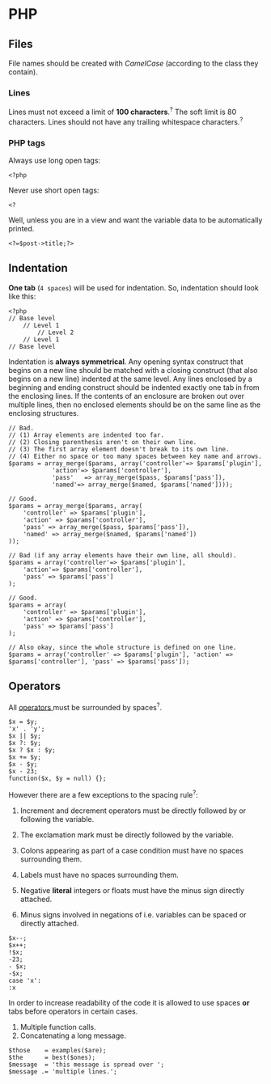 # PHP

## Files

File names should be created with *CamelCase* (according to the class they contain).

### Lines

Lines must not exceed a limit of **100 characters**.<sup>?</sup> The soft limit is 80 characters. Lines should not have any trailing whitespace characters.<sup>?</sup>

### PHP tags

Always use long open tags:

    <?php

Never use short open tags:

    <?

Well, unless you are in a view and want the variable data to be automatically printed.

    <?=$post->title;?>
    
## Indentation

**One tab** (`4 spaces`) will be used for indentation. So, indentation should look like this:

    <?php
	// Base level
		// Level 1
			// Level 2
		// Level 1
	// Base level

Indentation is **always symmetrical**. Any opening syntax construct that begins on a new line should be matched with a closing construct (that also begins on a new line) indented at the same level.  Any lines enclosed by a beginning and ending construct should be indented exactly one tab in from the enclosing lines. If the contents of an enclosure are broken out over multiple lines, then no enclosed elements should be on the same line as the enclosing structures.

	// Bad.
	// (1) Array elements are indented too far.
	// (2) Closing parenthesis aren't on their own line.
	// (3) The first array element doesn't break to its own line.
	// (4) Either no space or too many spaces between key name and arrows.
	$params = array_merge($params, array('controller'=> $params['plugin'],
				'action'=> $params['controller'],
				'pass'   => array_merge($pass, $params['pass']),
				'named'=> array_merge($named, $params['named'])));

	// Good.
	$params = array_merge($params, array(
		'controller' => $params['plugin'],
		'action' => $params['controller'],
		'pass' => array_merge($pass, $params['pass']),
		'named' => array_merge($named, $params['named'])
	));

	// Bad (if any array elements have their own line, all should).
	$params = array('controller'=> $params['plugin'],
		'action'=> $params['controller'],
		'pass' => $params['pass']
	);

	// Good.
	$params = array(
		'controller' => $params['plugin'],
		'action' => $params['controller'],
		'pass' => $params['pass']
	);

	// Also okay, since the whole structure is defined on one line.
	$params = array('controller' => $params['plugin'], 'action' => $params['controller'], 'pass' => $params['pass']);
	
## Operators

All [operators ](http://php.net/manual/en/language.operators.php) must be surrounded by spaces<sup>?</sup>.

	$x = $y;
	'x' . 'y';
	$x || $y;
	$x ?: $y;
	$x ? $x : $y;
	$x += $y;
	$x - $y;
	$x - 23;
	function($x, $y = null) {};

However there are a few exceptions to the spacing rule<sup>?</sup>:

1. Increment and decrement operators must be directly followed by or following the variable.

2. The exclamation mark must be directly followed by the variable.

3. Colons appearing as part of a case condition must have no spaces surrounding them.

4. Labels must have no spaces surrounding them.

5. Negative **literal** integers or floats must have the minus sign directly attached.

6. Minus signs involved in negations of i.e. variables can be spaced or directly attached.
```
$x--;
$x++;
!$x;
-23;
- $x;
-$x;
case 'x':
:x
```
In order to increase readability of the code it is allowed to use spaces **or** tabs before operators in certain cases.

1. Multiple function calls.
2. Concatenating a long message.
```
$those    = examples($are);
$the      = best($ones);
$message  = 'this message is spread over ';
$message .= 'multiple lines.';
```

